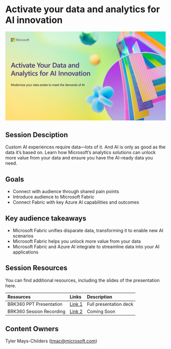 # Activate your data and analytics for AI innovation

![Session cover image with a bright "AI" text in 3D over a blue and purple abstract background.](img/BRK360%20Activate%20Your%20Data.png)

## Session Desciption

Custom AI experiences require data—lots of it. And AI is only as good as the data it’s based on. Learn how Microsoft’s analytics solutions can unlock more value from your data and ensure you have the AI-ready data you need.

## Goals
- Connect with audience through shared pain points
- Introduce audience to Microsoft Fabric
- Connect Fabric with key Azure AI capabilities and outcomes

## Key audience takeaways
- Microsoft Fabric unifies disparate data, transforming it to enable new AI scenarios
- Microsoft Fabric helps you unlock more value from your data
- Microsoft Fabric and Azure AI integrate to streamline data into your AI applications


## Session Resources
You can find additional resources, including the slides of the presentation here.

| Resources          | Links                             | Description        |
|:-------------------|:----------------------------------|:-------------------|
| BRK360 PPT Presentation | [Link 1](https://aka.ms/AArw3va/) | Full presentation deck |
| BRK360 Session Recording | [Link 2](https://www.bing.com/) | Coming Soon|

## Content Owners
Tyler Mays-Childers (tmac@microsoft.com)



